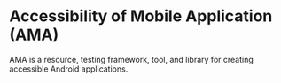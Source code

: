 # Accessibility of Mobile Application (AMA)

AMA is a resource, testing framework, tool, and library for creating accessible Android applications.
